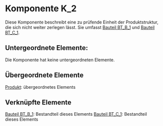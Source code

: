 # Komponente K_2
Diese Komponente beschreibt eine zu prüfende Einheit der Produktstruktur, die sich nicht weiter zerlegen lässt. Sie umfasst [Bauteil BT_B_1](BT_B_1.md) und [Bauteil BT_C_1](BT_C_1.md).

## Untergeordnete Elemente:
Die Komponente hat keine untergeordneten Elemente.

## Übergeordnete Elemente
[Produkt](Produkt.md): übergeordnetes Elements

## Verknüpfte Elemente
[Bauteil BT_B_1](BT_B_1.md): Bestandteil dieses Elements
[Bauteil BT_C_1](BT_C_1.md): Bestandteil dieses Elements
